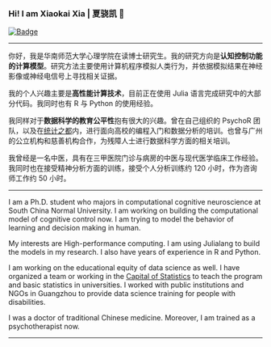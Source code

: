 ### Hi! I am Xiaokai Xia | 夏骁凯 👋
[![Badge](https://img.shields.io/badge/link-996.icu-%23FF4D5B.svg?style=flat-square)](https://996.icu/)

---

你好，我是华南师范大学心理学院在读博士研究生。我的研究方向是**认知控制功能的计算模型**。研究方法主要使用计算机程序模拟人类行为，并依据模拟结果在神经影像或神经电信号上寻找相关证据。

我的个人兴趣主要是**高性能计算技术**，目前正在使用 Julia 语言完成研究中的大部分代码。我同时也有 R 与 Python 的使用经验。

我同样对于**数据科学的教育公平性**抱有很大的兴趣。曾在自己组织的 PsychoR 团队，以及在[统计之都](https://cosx.org/)内，进行面向高校的编程入门和数据分析的培训。也曾与广州的公立机构和慈善机构合作，为残障人士进行数据科学方面的相关培训。

我曾经是一名中医，具有在三甲医院门诊与病房的中医与现代医学临床工作经验。我同时也在接受精神分析方面的训练，接受个人分析训练约 120 小时，作为咨询师工作约 50 小时。

---

I am a Ph.D. student who majors in computational cognitive neuroscience at South China Normal University. I am working on building the computational model of cognitive control now. I am trying to model the behavior of learning and decision making in human.

My interests are High-performance computing. I am using Julialang to build the models in my research. I also have years of experience in R and Python.

I am working on the educational equity of data science as well. I have organized a team or working in the [Capital of Statistics](https://cosx.org/) to teach the program and basic statistics in universities. I worked with public institutions and NGOs in Guangzhou to provide data science training for people with disabilities.

I was a doctor of traditional Chinese medicine. Moreover, I am trained as a psychotherapist now.

---
